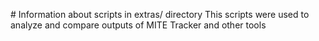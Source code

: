 # Information about scripts in extras/ directory
This scripts were used to analyze and compare outputs of MITE Tracker and other tools

